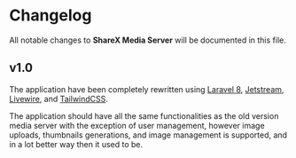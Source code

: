 # Changelog

All notable changes to **ShareX Media Server** will be documented in this file.

## v1.0

The application have been completely rewritten using [Laravel 8](https://laravel.com/), [Jetstream](https://jetstream.laravel.com/2.x/introduction.html), [Livewire](https://laravel-livewire.com/), and [TailwindCSS](https://tailwindcss.com/).

The application should have all the same functionalities as the old version media server with the exception of user management, however image uploads, thumbnails generations, and image management is supported, and in a lot better way then it used to be.
